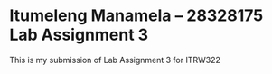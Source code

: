 # Itumeleng Manamela – 28328175 Lab Assignment 3
This is my submission of Lab Assignment 3 for ITRW322